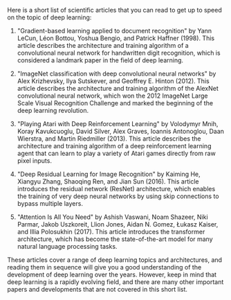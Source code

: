 Here is a short list of scientific articles that you can read to get up to speed on the topic of deep learning:

1.  "Gradient-based learning applied to document recognition" by Yann LeCun, Léon Bottou, Yoshua Bengio, and Patrick Haffner (1998). This article describes the architecture and training algorithm of a convolutional neural network for handwritten digit recognition, which is considered a landmark paper in the field of deep learning.
    
2.  "ImageNet classification with deep convolutional neural networks" by Alex Krizhevsky, Ilya Sutskever, and Geoffrey E. Hinton (2012). This article describes the architecture and training algorithm of the AlexNet convolutional neural network, which won the 2012 ImageNet Large Scale Visual Recognition Challenge and marked the beginning of the deep learning revolution.
    
3.  "Playing Atari with Deep Reinforcement Learning" by Volodymyr Mnih, Koray Kavukcuoglu, David Silver, Alex Graves, Ioannis Antonoglou, Daan Wierstra, and Martin Riedmiller (2013). This article describes the architecture and training algorithm of a deep reinforcement learning agent that can learn to play a variety of Atari games directly from raw pixel inputs.
    
4.  "Deep Residual Learning for Image Recognition" by Kaiming He, Xiangyu Zhang, Shaoqing Ren, and Jian Sun (2016). This article introduces the residual network (ResNet) architecture, which enables the training of very deep neural networks by using skip connections to bypass multiple layers.
    
5.  "Attention Is All You Need" by Ashish Vaswani, Noam Shazeer, Niki Parmar, Jakob Uszkoreit, Llion Jones, Aidan N. Gomez, Łukasz Kaiser, and Illia Polosukhin (2017). This article introduces the transformer architecture, which has become the state-of-the-art model for many natural language processing tasks.
    

These articles cover a range of deep learning topics and architectures, and reading them in sequence will give you a good understanding of the development of deep learning over the years. However, keep in mind that deep learning is a rapidly evolving field, and there are many other important papers and developments that are not covered in this short list.